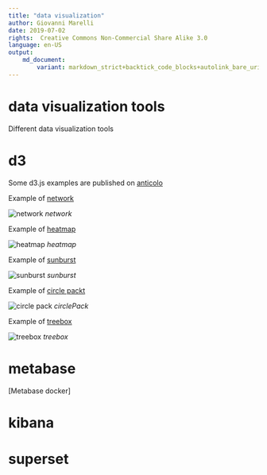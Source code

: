 ```yaml
---
title: "data visualization"
author: Giovanni Marelli
date: 2019-07-02
rights:  Creative Commons Non-Commercial Share Alike 3.0
language: en-US
output: 
	md_document:
		variant: markdown_strict+backtick_code_blocks+autolink_bare_uris+markdown_github
---
```


# data visualization tools

Different data visualization tools 

# d3

Some d3.js examples are published on [anticolo](https://intertino.it/anticolo)

Example of [network](https://intertino.it/anticolo/network.php)

![network](../f/f_stage/viz_network.png "network")
_network_

Example of [heatmap](https://intertino.it/anticolo/heatmap.php)

![heatmap](../f/f_stage/viz_heatmap.png "heatmap")
_heatmap_

Example of [sunburst](https://intertino.it/anticolo/sunburst.php)

![sunburst](../f/f_stage/viz_sunburst.png "sunburst")
_sunburst_ 

Example of [circle packt](https://intertino.it/anticolo/circle_pack.php)

![circle pack](../f/f_stage/viz_circlePack.png "circlePack")
_circlePack_ 

Example of [treebox](https://intertino.it/anticolo/treebox.php)

![treebox](../f/f_stage/viz_treebox.png "treebox")
_treebox_ 

# metabase

[Metabase docker] 

# kibana

# superset 


